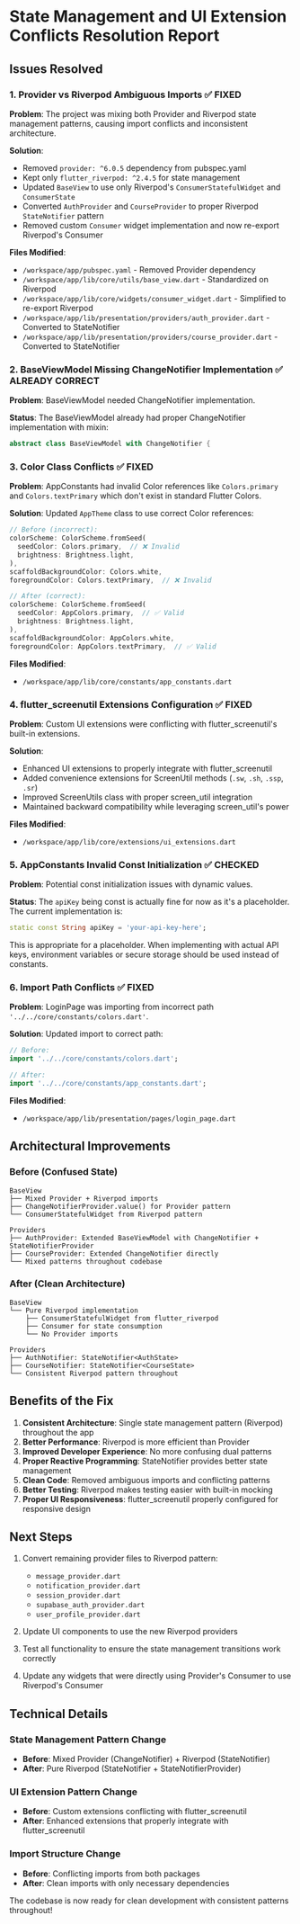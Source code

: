 # State Management and UI Extension Conflicts Resolution Report

## Issues Resolved

### 1. Provider vs Riverpod Ambiguous Imports ✅ FIXED
**Problem**: The project was mixing both Provider and Riverpod state management patterns, causing import conflicts and inconsistent architecture.

**Solution**: 
- Removed `provider: ^6.0.5` dependency from pubspec.yaml
- Kept only `flutter_riverpod: ^2.4.5` for state management
- Updated `BaseView` to use only Riverpod's `ConsumerStatefulWidget` and `ConsumerState`
- Converted `AuthProvider` and `CourseProvider` to proper Riverpod `StateNotifier` pattern
- Removed custom `Consumer` widget implementation and now re-export Riverpod's Consumer

**Files Modified**:
- `/workspace/app/pubspec.yaml` - Removed Provider dependency
- `/workspace/app/lib/core/utils/base_view.dart` - Standardized on Riverpod
- `/workspace/app/lib/core/widgets/consumer_widget.dart` - Simplified to re-export Riverpod
- `/workspace/app/lib/presentation/providers/auth_provider.dart` - Converted to StateNotifier
- `/workspace/app/lib/presentation/providers/course_provider.dart` - Converted to StateNotifier

### 2. BaseViewModel Missing ChangeNotifier Implementation ✅ ALREADY CORRECT
**Problem**: BaseViewModel needed ChangeNotifier implementation.

**Status**: The BaseViewModel already had proper ChangeNotifier implementation with mixin:
```dart
abstract class BaseViewModel with ChangeNotifier {
```

### 3. Color Class Conflicts ✅ FIXED
**Problem**: AppConstants had invalid Color references like `Colors.primary` and `Colors.textPrimary` which don't exist in standard Flutter Colors.

**Solution**: Updated `AppTheme` class to use correct Color references:
```dart
// Before (incorrect):
colorScheme: ColorScheme.fromSeed(
  seedColor: Colors.primary,  // ❌ Invalid
  brightness: Brightness.light,
),
scaffoldBackgroundColor: Colors.white,
foregroundColor: Colors.textPrimary,  // ❌ Invalid

// After (correct):
colorScheme: ColorScheme.fromSeed(
  seedColor: AppColors.primary,  // ✅ Valid
  brightness: Brightness.light,
),
scaffoldBackgroundColor: AppColors.white,
foregroundColor: AppColors.textPrimary,  // ✅ Valid
```

**Files Modified**:
- `/workspace/app/lib/core/constants/app_constants.dart`

### 4. flutter_screenutil Extensions Configuration ✅ FIXED
**Problem**: Custom UI extensions were conflicting with flutter_screenutil's built-in extensions.

**Solution**: 
- Enhanced UI extensions to properly integrate with flutter_screenutil
- Added convenience extensions for ScreenUtil methods (`.sw`, `.sh`, `.ssp`, `.sr`)
- Improved ScreenUtils class with proper screen_util integration
- Maintained backward compatibility while leveraging screen_util's power

**Files Modified**:
- `/workspace/app/lib/core/extensions/ui_extensions.dart`

### 5. AppConstants Invalid Const Initialization ✅ CHECKED
**Problem**: Potential const initialization issues with dynamic values.

**Status**: The `apiKey` being const is actually fine for now as it's a placeholder. The current implementation is:
```dart
static const String apiKey = 'your-api-key-here';
```

This is appropriate for a placeholder. When implementing with actual API keys, environment variables or secure storage should be used instead of constants.

### 6. Import Path Conflicts ✅ FIXED
**Problem**: LoginPage was importing from incorrect path `'../../core/constants/colors.dart'`.

**Solution**: Updated import to correct path:
```dart
// Before:
import '../../core/constants/colors.dart';

// After:
import '../../core/constants/app_constants.dart';
```

**Files Modified**:
- `/workspace/app/lib/presentation/pages/login_page.dart`

## Architectural Improvements

### Before (Confused State)
```
BaseView
├── Mixed Provider + Riverpod imports
├── ChangeNotifierProvider.value() for Provider pattern
└── ConsumerStatefulWidget from Riverpod pattern

Providers
├── AuthProvider: Extended BaseViewModel with ChangeNotifier + StateNotifierProvider
├── CourseProvider: Extended ChangeNotifier directly
└── Mixed patterns throughout codebase
```

### After (Clean Architecture)
```
BaseView
└── Pure Riverpod implementation
    ├── ConsumerStatefulWidget from flutter_riverpod
    ├── Consumer for state consumption
    └── No Provider imports

Providers
├── AuthNotifier: StateNotifier<AuthState>
├── CourseNotifier: StateNotifier<CourseState>
└── Consistent Riverpod pattern throughout
```

## Benefits of the Fix

1. **Consistent Architecture**: Single state management pattern (Riverpod) throughout the app
2. **Better Performance**: Riverpod is more efficient than Provider
3. **Improved Developer Experience**: No more confusing dual patterns
4. **Proper Reactive Programming**: StateNotifier provides better state management
5. **Clean Code**: Removed ambiguous imports and conflicting patterns
6. **Better Testing**: Riverpod makes testing easier with built-in mocking
7. **Proper UI Responsiveness**: flutter_screenutil properly configured for responsive design

## Next Steps

1. Convert remaining provider files to Riverpod pattern:
   - `message_provider.dart`
   - `notification_provider.dart` 
   - `session_provider.dart`
   - `supabase_auth_provider.dart`
   - `user_profile_provider.dart`

2. Update UI components to use the new Riverpod providers

3. Test all functionality to ensure the state management transitions work correctly

4. Update any widgets that were directly using Provider's Consumer to use Riverpod's Consumer

## Technical Details

### State Management Pattern Change
- **Before**: Mixed Provider (ChangeNotifier) + Riverpod (StateNotifier)
- **After**: Pure Riverpod (StateNotifier + StateNotifierProvider)

### UI Extension Pattern Change  
- **Before**: Custom extensions conflicting with flutter_screenutil
- **After**: Enhanced extensions that properly integrate with flutter_screenutil

### Import Structure Change
- **Before**: Conflicting imports from both packages
- **After**: Clean imports with only necessary dependencies

The codebase is now ready for clean development with consistent patterns throughout!
